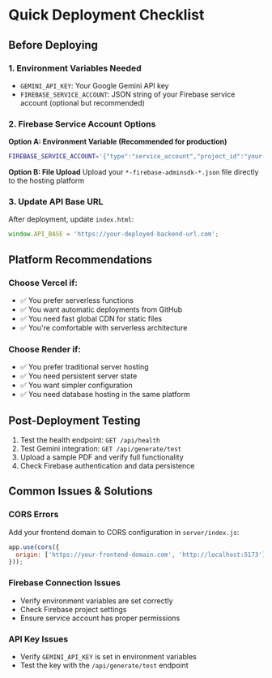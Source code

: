 # Quick Deployment Checklist

## Before Deploying

### 1. Environment Variables Needed
- `GEMINI_API_KEY`: Your Google Gemini API key
- `FIREBASE_SERVICE_ACCOUNT`: JSON string of your Firebase service account (optional but recommended)

### 2. Firebase Service Account Options
**Option A: Environment Variable (Recommended for production)**
```bash
FIREBASE_SERVICE_ACCOUNT='{"type":"service_account","project_id":"your-project-id",...}'
```

**Option B: File Upload**
Upload your `*-firebase-adminsdk-*.json` file directly to the hosting platform

### 3. Update API Base URL
After deployment, update `index.html`:
```javascript
window.API_BASE = 'https://your-deployed-backend-url.com';
```

## Platform Recommendations

### Choose Vercel if:
- ✅ You prefer serverless functions
- ✅ You want automatic deployments from GitHub
- ✅ You need fast global CDN for static files
- ✅ You're comfortable with serverless architecture

### Choose Render if:
- ✅ You prefer traditional server hosting
- ✅ You need persistent server state
- ✅ You want simpler configuration
- ✅ You need database hosting in the same platform

## Post-Deployment Testing

1. Test the health endpoint: `GET /api/health`
2. Test Gemini integration: `GET /api/generate/test`
3. Upload a sample PDF and verify full functionality
4. Check Firebase authentication and data persistence

## Common Issues & Solutions

### CORS Errors
Add your frontend domain to CORS configuration in `server/index.js`:
```javascript
app.use(cors({
  origin: ['https://your-frontend-domain.com', 'http://localhost:5173']
}));
```

### Firebase Connection Issues
- Verify environment variables are set correctly
- Check Firebase project settings
- Ensure service account has proper permissions

### API Key Issues
- Verify `GEMINI_API_KEY` is set in environment variables
- Test the key with the `/api/generate/test` endpoint
